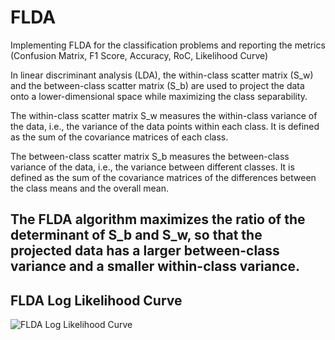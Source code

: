 # FLDA
Implementing FLDA for the classification problems and reporting the metrics (Confusion Matrix, F1 Score, Accuracy, RoC, Likelihood Curve)

In linear discriminant analysis (LDA), the within-class scatter matrix (S_w) and the between-class scatter matrix (S_b) are used to project the data onto a lower-dimensional space while maximizing the class separability.

The within-class scatter matrix S_w measures the within-class variance of the data, i.e., the variance of the data points within each class. It is defined as the sum of the covariance matrices of each class.

The between-class scatter matrix S_b measures the between-class variance of the data, i.e., the variance between different classes. It is defined as the sum of the covariance matrices of the differences between the class means and the overall mean.

The FLDA algorithm maximizes the ratio of the determinant of S_b and S_w, so that the projected data has a larger between-class variance and a smaller within-class variance.
---------------------------------------------------
FLDA Log Likelihood Curve
-----------------
![FLDA Log Likelihood Curve](https://user-images.githubusercontent.com/101024664/230213017-3a63e60d-1fc0-420e-b630-1c6f646ad97e.png)
